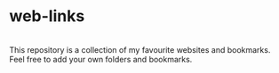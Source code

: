 # web-links
<br>
This repository is a collection of my favourite websites and bookmarks.<br>
Feel free to add your own folders and bookmarks.<br>
